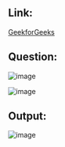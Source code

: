 ## Link:
[GeekforGeeks](https://www.geeksforgeeks.org/problems/0-1-knapsack-problem0945/1)

## Question:
![image](https://github.com/user-attachments/assets/a7f65139-94f3-459a-b46d-81b6d7a7c908)

![image](https://github.com/user-attachments/assets/1e845e1f-02b5-406d-9a6e-a03c6d7df395)

## Output:
![image](https://github.com/user-attachments/assets/0cd2759c-7f7e-4d30-a3b1-12621b683afd)
